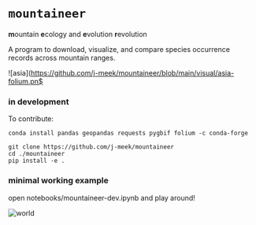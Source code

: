 # `mountaineer`
**m**ountain **e**cology and **e**volution **r**evolution

A program to download, visualize, and compare species occurrence records across mountain ranges.

![asia](https://github.com/j-meek/mountaineer/blob/main/visual/asia-folium.pn$

### in development

To contribute:
```
conda install pandas geopandas requests pygbif folium -c conda-forge

git clone https://github.com/j-meek/mountaineer
cd ./mountaineer
pip install -e .
```

### minimal working example
open notebooks/mountaineer-dev.ipynb and play around!

![world](https://github.com/j-meek/mountaineer/blob/main/visual/world-folium.png)
